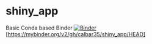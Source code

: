# shiny_app
Basic Conda based Binder
[![Binder](https://mybinder.org/badge_logo.svg)]((https://mybinder.org/v2/gh/calbar35/shiny_app/HEAD))[https://mybinder.org/v2/gh/calbar35/shiny_app/HEAD]
